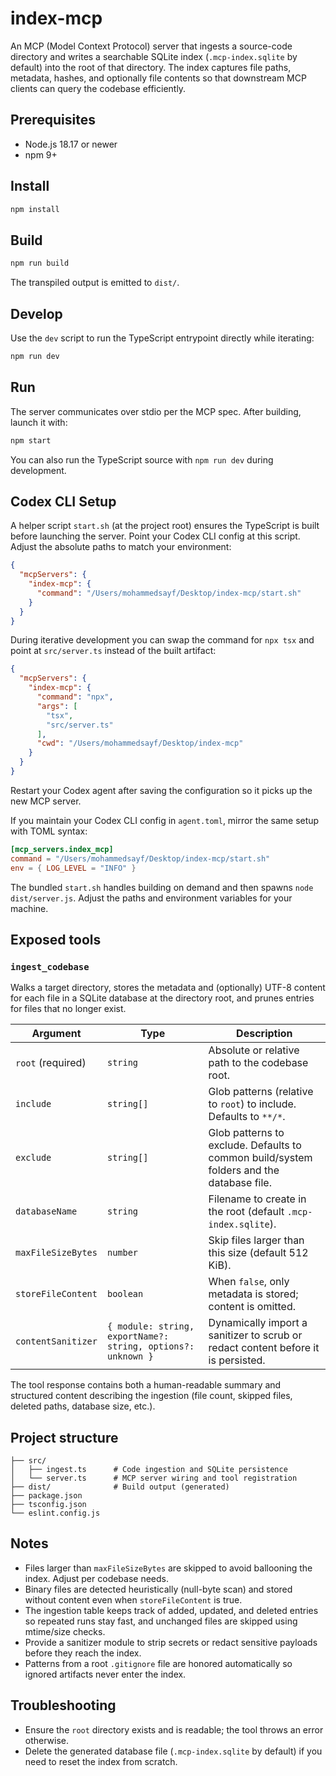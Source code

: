 # index-mcp

An MCP (Model Context Protocol) server that ingests a source-code directory and writes a searchable SQLite index (`.mcp-index.sqlite` by default) into the root of that directory. The index captures file paths, metadata, hashes, and optionally file contents so that downstream MCP clients can query the codebase efficiently.

## Prerequisites

- Node.js 18.17 or newer
- npm 9+

## Install

```bash
npm install
```

## Build

```bash
npm run build
```

The transpiled output is emitted to `dist/`.

## Develop

Use the `dev` script to run the TypeScript entrypoint directly while iterating:

```bash
npm run dev
```

## Run

The server communicates over stdio per the MCP spec. After building, launch it with:

```bash
npm start
```

You can also run the TypeScript source with `npm run dev` during development.

## Codex CLI Setup

A helper script `start.sh` (at the project root) ensures the TypeScript is built before launching the server. Point your Codex CLI config at this script. Adjust the absolute paths to match your environment:

```json
{
  "mcpServers": {
    "index-mcp": {
      "command": "/Users/mohammedsayf/Desktop/index-mcp/start.sh"
    }
  }
}
```

During iterative development you can swap the command for `npx tsx` and point at `src/server.ts` instead of the built artifact:

```json
{
  "mcpServers": {
    "index-mcp": {
      "command": "npx",
      "args": [
        "tsx",
        "src/server.ts"
      ],
      "cwd": "/Users/mohammedsayf/Desktop/index-mcp"
    }
  }
}
```

Restart your Codex agent after saving the configuration so it picks up the new MCP server.

If you maintain your Codex CLI config in `agent.toml`, mirror the same setup with TOML syntax:

```toml
[mcp_servers.index_mcp]
command = "/Users/mohammedsayf/Desktop/index-mcp/start.sh"
env = { LOG_LEVEL = "INFO" }
```

The bundled `start.sh` handles building on demand and then spawns `node dist/server.js`. Adjust the paths and environment variables for your machine.


## Exposed tools

### `ingest_codebase`

Walks a target directory, stores the metadata and (optionally) UTF-8 content for each file in a SQLite database at the directory root, and prunes entries for files that no longer exist.

| Argument | Type | Description |
|----------|------|-------------|
| `root` (required) | `string` | Absolute or relative path to the codebase root. |
| `include` | `string[]` | Glob patterns (relative to `root`) to include. Defaults to `**/*`. |
| `exclude` | `string[]` | Glob patterns to exclude. Defaults to common build/system folders and the database file. |
| `databaseName` | `string` | Filename to create in the root (default `.mcp-index.sqlite`). |
| `maxFileSizeBytes` | `number` | Skip files larger than this size (default 512 KiB). |
| `storeFileContent` | `boolean` | When `false`, only metadata is stored; content is omitted. |
| `contentSanitizer` | `{ module: string, exportName?: string, options?: unknown }` | Dynamically import a sanitizer to scrub or redact content before it is persisted. |

The tool response contains both a human-readable summary and structured content describing the ingestion (file count, skipped files, deleted paths, database size, etc.).

## Project structure

```
├── src/
│   ├── ingest.ts      # Code ingestion and SQLite persistence
│   └── server.ts      # MCP server wiring and tool registration
├── dist/              # Build output (generated)
├── package.json
├── tsconfig.json
└── eslint.config.js
```

## Notes

- Files larger than `maxFileSizeBytes` are skipped to avoid ballooning the index. Adjust per codebase needs.
- Binary files are detected heuristically (null-byte scan) and stored without content even when `storeFileContent` is true.
- The ingestion table keeps track of added, updated, and deleted entries so repeated runs stay fast, and unchanged files are skipped using mtime/size checks.
- Provide a sanitizer module to strip secrets or redact sensitive payloads before they reach the index.
- Patterns from a root `.gitignore` file are honored automatically so ignored artifacts never enter the index.

## Troubleshooting

- Ensure the `root` directory exists and is readable; the tool throws an error otherwise.
- Delete the generated database file (`.mcp-index.sqlite` by default) if you need to reset the index from scratch.
